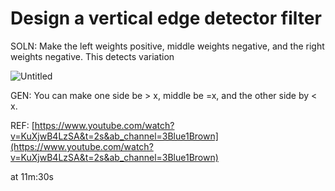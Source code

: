 # Design a vertical edge detector filter

SOLN: Make the left weights positive, middle weights negative, and the right weights negative. This detects variation

![Untitled](Design%20a%20vertical%20edge%20detector%20filter%20e5484452216f4a38a14ca438230ec49b/Untitled.png)

GEN: You can make one side be > x, middle be =x, and the other side by < x.

REF: [https://www.youtube.com/watch?v=KuXjwB4LzSA&t=2s&ab_channel=3Blue1Brown](https://www.youtube.com/watch?v=KuXjwB4LzSA&t=2s&ab_channel=3Blue1Brown)

at 11m:30s